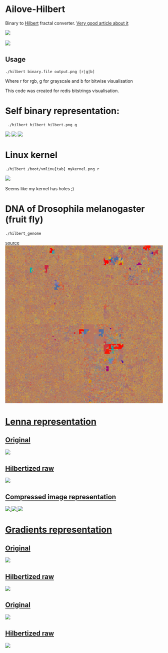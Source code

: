 Ailove-Hilbert
==============

Binary to <a href="http://en.wikipedia.org/wiki/Hilbert_curve">Hilbert</a> fractal converter. 
<a href="http://blog.notdot.net/2009/11/Damn-Cool-Algorithms-Spatial-indexing-with-Quadtrees-and-Hilbert-Curves">Very good article about it</a>

<img src="http://upload.wikimedia.org/wikipedia/commons/4/46/Hilbert_curve.gif">

<a href="http://xkcd.com/195/"><img src="http://imgs.xkcd.com/comics/map_of_the_internet.jpg"></a>

Usage
-----

    ./hilbert binary.file output.png [r|g|b]

Where r for rgb, g for grayscale and b for bitwise visualisation

This code was created for redis bitstrings visualisation. 

Self binary representation:
==============================

     ./hilbert hilbert hilbert.png g

<img src="https://raw.github.com/ailove-lab/Ailove-Hilbert/master/hilbert_r.png">

<img src="https://raw.github.com/ailove-lab/Ailove-Hilbert/master/hilbert_g.png">

<img src="https://raw.github.com/ailove-lab/Ailove-Hilbert/master/hilbert_b.png">

Linux kernel
============

    ./hilbert /boot/vmlinu[tab] mykernel.png r

<img src="https://raw.github.com/ailove-lab/Ailove-Hilbert/master/vmlinuz-3.2.0-4-amd64.png">

Seems like my kernel has holes ;)

DNA of Drosophila melanogaster (fruit fly)
=========================================

    ./hilbert_genome

<a href="https://www.ncbi.nlm.nih.gov/genome/47?genome_assembly_id=1508903">
source
</a>
<a href="./genome.png"><img src="./genome_small.jpg"></а>


Lenna representation
====================

Original
--------
<img src="https://raw.github.com/ailove-lab/Ailove-Hilbert/master/lenna.png">

Hilbertized raw
---------------
<img src="https://raw.github.com/ailove-lab/Ailove-Hilbert/master/lenna_r.png">

Compressed image representation
-------------------------------
<img src="https://raw.github.com/ailove-lab/Ailove-Hilbert/master/lenna_bin_r.png">

<img src="https://raw.github.com/ailove-lab/Ailove-Hilbert/master/lenna_bin_g.png">

<img src="https://raw.github.com/ailove-lab/Ailove-Hilbert/master/lenna_bin_b.png">

Gradients representation
========================

Original
--------
<img src="https://raw.github.com/ailove-lab/Ailove-Hilbert/master/gradient.png">

Hilbertized raw
---------------
<img src="https://raw.github.com/ailove-lab/Ailove-Hilbert/master/gradient_r.png">

Original
--------
<img src="https://raw.github.com/ailove-lab/Ailove-Hilbert/master/rgradient.png">

Hilbertized raw
---------------
<img src="https://raw.github.com/ailove-lab/Ailove-Hilbert/master/rgradient_r.png">

